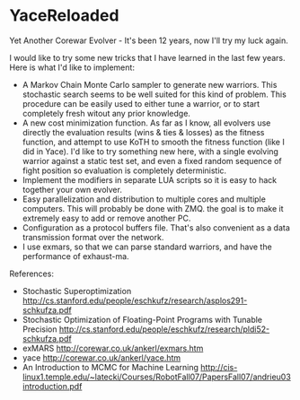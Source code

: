 # YaceReloaded
Yet Another Corewar Evolver - It's been 12 years, now I'll try my luck again.

I would like to try some new tricks that I have learned in the last few years. Here is what I'd like to implement:

* A Markov Chain Monte Carlo sampler to generate new warriors. This stochastic search seems to be well suited for this kind of problem. This procedure can be easily used to either tune a warrior, or to start completely fresh witout any prior knowledge.
* A new cost minimization function. As far as I know, all evolvers use directly the evaluation results (wins & ties & losses) as the fitness function, and attempt to use KoTH to smooth the fitness function (like I did in Yace). I'd like to try something new here, with a single evolving warrior against a static test set, and even a fixed random sequence of fight position so evaluation is completely deterministic.
* Implement the modifiers in separate LUA scripts so it is easy to hack together your own evolver.
* Easy parallelization and distribution to multiple cores and multiple computers. This will probably be done with ZMQ. the goal is to make it extremely easy to add or remove another PC.
* Configuration as a protocol buffers file. That's also convenient as a data transmission format over the network.
* I use exmars, so that we can parse standard warriors, and have the performance of exhaust-ma.

References:
* Stochastic Superoptimization http://cs.stanford.edu/people/eschkufz/research/asplos291-schkufza.pdf
* Stochastic Optimization of Floating-Point Programs with Tunable Precision http://cs.stanford.edu/people/eschkufz/research/pldi52-schkufza.pdf
* exMARS http://corewar.co.uk/ankerl/exmars.htm
* yace http://corewar.co.uk/ankerl/yace.htm
* An Introduction to MCMC for Machine Learning http://cis-linux1.temple.edu/~latecki/Courses/RobotFall07/PapersFall07/andrieu03introduction.pdf
